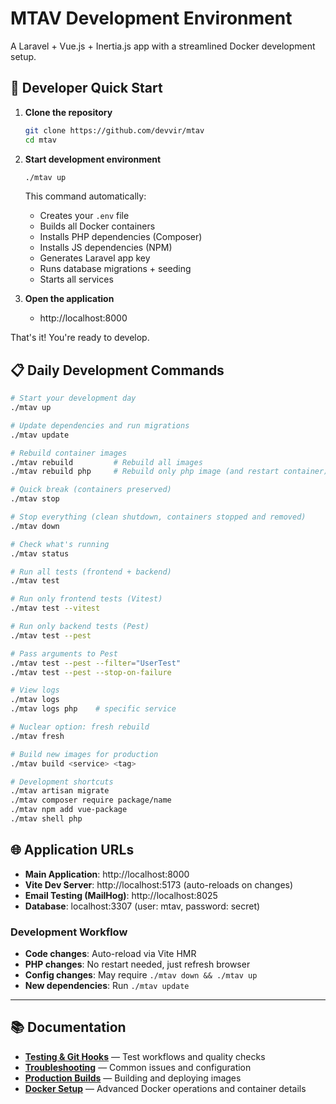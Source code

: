 # MTAV Development Environment

A Laravel + Vue.js + Inertia.js app with a streamlined Docker development setup.

## 🚀 Developer Quick Start

1. **Clone the repository**

   ```bash
   git clone https://github.com/devvir/mtav
   cd mtav
   ```

2. **Start development environment**

   ```bash
   ./mtav up
   ```

   This command automatically:
   - Creates your `.env` file
   - Builds all Docker containers
   - Installs PHP dependencies (Composer)
   - Installs JS dependencies (NPM)
   - Generates Laravel app key
   - Runs database migrations + seeding
   - Starts all services

3. **Open the application**
   - http://localhost:8000

That's it! You're ready to develop.

## 📋 Daily Development Commands

```bash
# Start your development day
./mtav up

# Update dependencies and run migrations
./mtav update

# Rebuild container images
./mtav rebuild         # Rebuild all images
./mtav rebuild php     # Rebuild only php image (and restart container)

# Quick break (containers preserved)
./mtav stop

# Stop everything (clean shutdown, containers stopped and removed)
./mtav down

# Check what's running
./mtav status

# Run all tests (frontend + backend)
./mtav test

# Run only frontend tests (Vitest)
./mtav test --vitest

# Run only backend tests (Pest)
./mtav test --pest

# Pass arguments to Pest
./mtav test --pest --filter="UserTest"
./mtav test --pest --stop-on-failure

# View logs
./mtav logs
./mtav logs php    # specific service

# Nuclear option: fresh rebuild
./mtav fresh

# Build new images for production
./mtav build <service> <tag>

# Development shortcuts
./mtav artisan migrate
./mtav composer require package/name
./mtav npm add vue-package
./mtav shell php
```

## 🌐 Application URLs

- **Main Application**: http://localhost:8000
- **Vite Dev Server**: http://localhost:5173 (auto-reloads on changes)
- **Email Testing (MailHog)**: http://localhost:8025
- **Database**: localhost:3307 (user: mtav, password: secret)

### Development Workflow

- **Code changes**: Auto-reload via Vite HMR
- **PHP changes**: No restart needed, just refresh browser
- **Config changes**: May require `./mtav down && ./mtav up`
- **New dependencies**: Run `./mtav update`

---

## 📚 Documentation

- **[Testing & Git Hooks](documentation/testing.md)** — Test workflows and quality checks
- **[Troubleshooting](documentation/troubleshooting.md)** — Common issues and configuration
- **[Production Builds](documentation/builds.md)** — Building and deploying images
- **[Docker Setup](documentation/docker.md)** — Advanced Docker operations and container details
